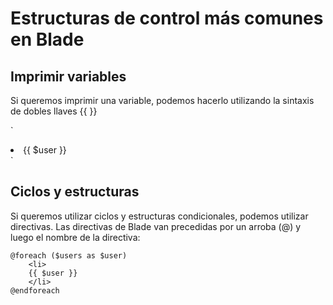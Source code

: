 # Estructuras de control más comunes en Blade

## Imprimir variables

Si queremos imprimir una variable, podemos hacerlo utilizando la sintaxis de dobles llaves {{ }}

`
<li>{{ $user }}</li>
`

## Ciclos y estructuras

Si queremos utilizar ciclos y estructuras condicionales, podemos utilizar directivas. Las directivas de Blade van precedidas por un arroba (@) y luego el nombre de la directiva:

```iframe
@foreach ($users as $user)
    <li>
    {{ $user }}
    </li>
@endforeach
```


